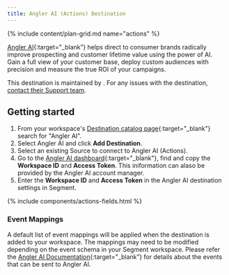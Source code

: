 ```yaml
---
title: Angler AI (Actions) Destination
---
```


{% include content/plan-grid.md name="actions" %}

[Angler AI](https://getangler.ai/?utm_source=segmentio&utm_medium=docs&utm_campaign=partners){:target="_blank”} helps direct to consumer brands radically improve prospecting and customer lifetime value using the power of AI. Gain a full view of your customer base, deploy custom audiences with precision and measure the true ROI of your campaigns.

This destination is maintained by <Angler AI>. For any issues with the destination, [contact their Support team](mailto:developers@getangler.ai).


## Getting started

1. From your workspace's [Destination catalog page](https://app.segment.com/goto-my-workspace/destinations/catalog){:target="_blank”} search for "Angler AI".
2. Select Angler AI and click **Add Destination**.
3. Select an existing Source to connect to Angler AI (Actions).
4. Go to the [Angler AI dashboard](https://getangler.ai){:target="_blank"}, find and copy the **Workspace ID** and **Access Token**. This iniformation can alaso be provided by the Angler AI account manager.
5. Enter the **Workspace ID** and **Access Token** in the Angler AI destination settings in Segment.


{% include components/actions-fields.html %}


### Event Mappings

A default list of event mappings will be applied when the destination is added to your workspace. The mappings may need to be modified depending on the event schema in your Segment workspace. Please refer the [Angler AI Documentation](https://docs.getangler.ai/docs/using-gtm-to-setup-events?utm_source=segmentio&utm_medium=docs&utm_campaign=partners){:target="_blank”} for details about the events that can be sent to Angler AI.
